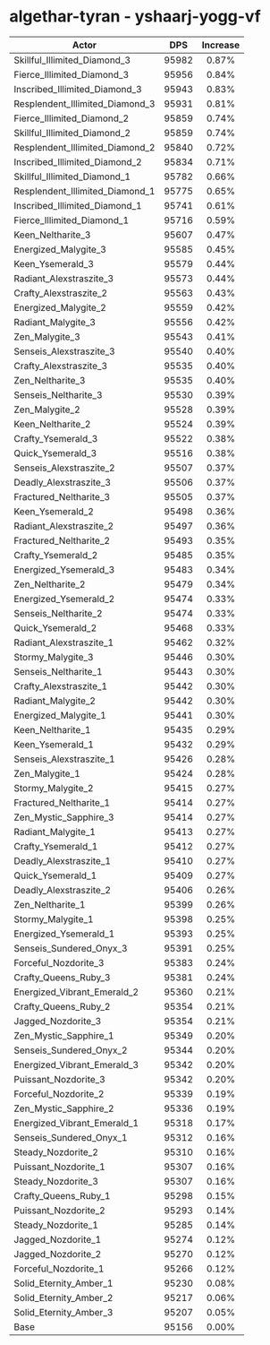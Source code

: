 # algethar-tyran - yshaarj-yogg-vf
| Actor | DPS | Increase |
|---|:---:|:---:|
|Skillful_Illimited_Diamond_3|95982|0.87%|
|Fierce_Illimited_Diamond_3|95956|0.84%|
|Inscribed_Illimited_Diamond_3|95943|0.83%|
|Resplendent_Illimited_Diamond_3|95931|0.81%|
|Fierce_Illimited_Diamond_2|95859|0.74%|
|Skillful_Illimited_Diamond_2|95859|0.74%|
|Resplendent_Illimited_Diamond_2|95840|0.72%|
|Inscribed_Illimited_Diamond_2|95834|0.71%|
|Skillful_Illimited_Diamond_1|95782|0.66%|
|Resplendent_Illimited_Diamond_1|95775|0.65%|
|Inscribed_Illimited_Diamond_1|95741|0.61%|
|Fierce_Illimited_Diamond_1|95716|0.59%|
|Keen_Neltharite_3|95607|0.47%|
|Energized_Malygite_3|95585|0.45%|
|Keen_Ysemerald_3|95579|0.44%|
|Radiant_Alexstraszite_3|95573|0.44%|
|Crafty_Alexstraszite_2|95563|0.43%|
|Energized_Malygite_2|95559|0.42%|
|Radiant_Malygite_3|95556|0.42%|
|Zen_Malygite_3|95543|0.41%|
|Senseis_Alexstraszite_3|95540|0.40%|
|Crafty_Alexstraszite_3|95535|0.40%|
|Zen_Neltharite_3|95535|0.40%|
|Senseis_Neltharite_3|95530|0.39%|
|Zen_Malygite_2|95528|0.39%|
|Keen_Neltharite_2|95524|0.39%|
|Crafty_Ysemerald_3|95522|0.38%|
|Quick_Ysemerald_3|95516|0.38%|
|Senseis_Alexstraszite_2|95507|0.37%|
|Deadly_Alexstraszite_3|95506|0.37%|
|Fractured_Neltharite_3|95505|0.37%|
|Keen_Ysemerald_2|95498|0.36%|
|Radiant_Alexstraszite_2|95497|0.36%|
|Fractured_Neltharite_2|95493|0.35%|
|Crafty_Ysemerald_2|95485|0.35%|
|Energized_Ysemerald_3|95483|0.34%|
|Zen_Neltharite_2|95479|0.34%|
|Energized_Ysemerald_2|95474|0.33%|
|Senseis_Neltharite_2|95474|0.33%|
|Quick_Ysemerald_2|95468|0.33%|
|Radiant_Alexstraszite_1|95462|0.32%|
|Stormy_Malygite_3|95446|0.30%|
|Senseis_Neltharite_1|95443|0.30%|
|Crafty_Alexstraszite_1|95442|0.30%|
|Radiant_Malygite_2|95442|0.30%|
|Energized_Malygite_1|95441|0.30%|
|Keen_Neltharite_1|95435|0.29%|
|Keen_Ysemerald_1|95432|0.29%|
|Senseis_Alexstraszite_1|95426|0.28%|
|Zen_Malygite_1|95424|0.28%|
|Stormy_Malygite_2|95415|0.27%|
|Fractured_Neltharite_1|95414|0.27%|
|Zen_Mystic_Sapphire_3|95414|0.27%|
|Radiant_Malygite_1|95413|0.27%|
|Crafty_Ysemerald_1|95412|0.27%|
|Deadly_Alexstraszite_1|95410|0.27%|
|Quick_Ysemerald_1|95409|0.27%|
|Deadly_Alexstraszite_2|95406|0.26%|
|Zen_Neltharite_1|95399|0.26%|
|Stormy_Malygite_1|95398|0.25%|
|Energized_Ysemerald_1|95393|0.25%|
|Senseis_Sundered_Onyx_3|95391|0.25%|
|Forceful_Nozdorite_3|95383|0.24%|
|Crafty_Queens_Ruby_3|95381|0.24%|
|Energized_Vibrant_Emerald_2|95360|0.21%|
|Crafty_Queens_Ruby_2|95354|0.21%|
|Jagged_Nozdorite_3|95354|0.21%|
|Zen_Mystic_Sapphire_1|95349|0.20%|
|Senseis_Sundered_Onyx_2|95344|0.20%|
|Energized_Vibrant_Emerald_3|95342|0.20%|
|Puissant_Nozdorite_3|95342|0.20%|
|Forceful_Nozdorite_2|95339|0.19%|
|Zen_Mystic_Sapphire_2|95336|0.19%|
|Energized_Vibrant_Emerald_1|95318|0.17%|
|Senseis_Sundered_Onyx_1|95312|0.16%|
|Steady_Nozdorite_2|95310|0.16%|
|Puissant_Nozdorite_1|95307|0.16%|
|Steady_Nozdorite_3|95307|0.16%|
|Crafty_Queens_Ruby_1|95298|0.15%|
|Puissant_Nozdorite_2|95293|0.14%|
|Steady_Nozdorite_1|95285|0.14%|
|Jagged_Nozdorite_1|95274|0.12%|
|Jagged_Nozdorite_2|95270|0.12%|
|Forceful_Nozdorite_1|95266|0.12%|
|Solid_Eternity_Amber_1|95230|0.08%|
|Solid_Eternity_Amber_2|95217|0.06%|
|Solid_Eternity_Amber_3|95207|0.05%|
|Base|95156|0.00%|
